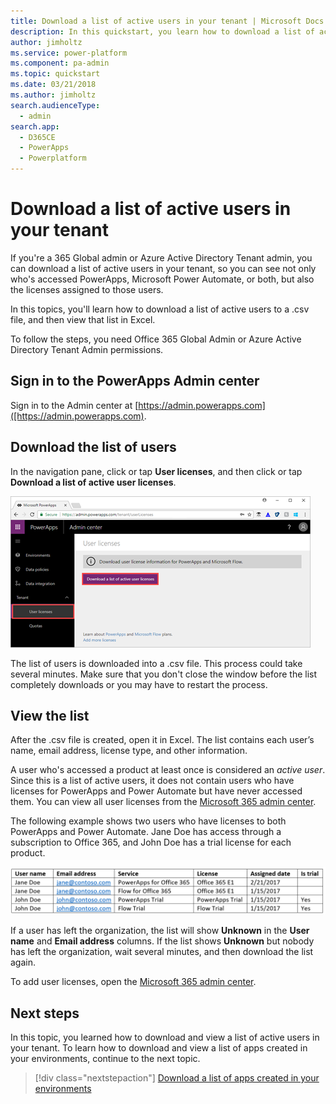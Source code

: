 ```yaml
---
title: Download a list of active users in your tenant | Microsoft Docs
description: In this quickstart, you learn how to download a list of active users in your tenant
author: jimholtz
ms.service: power-platform
ms.component: pa-admin
ms.topic: quickstart
ms.date: 03/21/2018
ms.author: jimholtz
search.audienceType: 
  - admin
search.app: 
  - D365CE
  - PowerApps
  - Powerplatform
---
```


# Download a list of active users in your tenant
If you're a 365 Global admin or Azure Active Directory Tenant admin, you can download a list of active users in your tenant, so you can see not only who's accessed PowerApps, Microsoft Power Automate, or both, but also the licenses assigned to those users.

In this topics, you'll learn how to download a list of active users to a .csv file, and then view that list in Excel.

To follow the steps, you need Office 365 Global Admin or Azure Active Directory Tenant Admin permissions.

## Sign in to the PowerApps Admin center
Sign in to the Admin center at [https://admin.powerapps.com]([https://admin.powerapps.com).

## Download the list of users
In the navigation pane, click or tap **User licenses**, and then click or tap **Download a list of active user licenses**.

![File and Share](./media/admin-view-user-licenses/download-list.png)

The list of users is downloaded into a .csv file. This process could take several minutes. Make sure that you don't close the window before the list completely downloads or you may have to restart the process.

## View the list
After the .csv file is created, open it in Excel. The list contains each user’s name, email address, license type, and other information.

A user who's accessed a product at least once is considered an *active user*. Since this is a list of active users, it does not contain users who have licenses for PowerApps and Power Automate but have never accessed them. You can view all user licenses from the [Microsoft 365 admin center](https://support.office.com/article/Assign-or-remove-licenses-for-Office-365-for-business-997596b5-4173-4627-b915-36abac6786dc).

The following example shows two users who have licenses to both PowerApps and Power Automate. Jane Doe has access through a subscription to Office 365, and John Doe has a trial license for each product.

![File and Share](./media/admin-view-user-licenses/table2.png)

If a user has left the organization, the list will show **Unknown** in the **User name** and **Email address** columns. If the list shows **Unknown** but nobody has left the organization, wait several minutes, and then download the list again.

To add user licenses, open the [Microsoft 365 admin center](https://support.office.com/article/Assign-or-remove-licenses-for-Office-365-for-business-997596b5-4173-4627-b915-36abac6786dc).

## Next steps
In this topic, you learned how to download and view a list of active users in your tenant. To learn how to download and view a list of apps created in your environments, continue to the next topic.

> [!div class="nextstepaction"]
> [Download a list of apps created in your environments](admin-view-apps.md)
